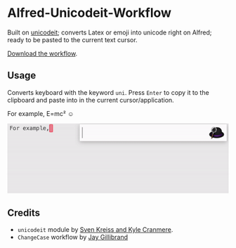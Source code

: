 # Alfred-Unicodeit-Workflow

Built on [unicodeit](https://github.com/svenkreiss/unicodeit/); converts Latex or emoji into unicode right on Alfred; ready to be pasted to the current text cursor.

[Download the workflow](https://github.com/shensquared/Alfred-Unicodeit-Workflow/blob/master/unicodeit.alfredworkflow).

## Usage
Converts keyboard with the keyword `uni`. Press `Enter` to copy it to the clipboard and paste into in the current cursor/application.

For example, E=mc² ☺

![Screenshot](unicode.gif)


## Credits

- `unicodeit` module by [Sven Kreiss and Kyle Cranmere](https://github.com/svenkreiss/unicodeit/).
- `ChangeCase` workflow by [Jay Gillibrand](https://github.com/gillibrand/alfred-change-case)

